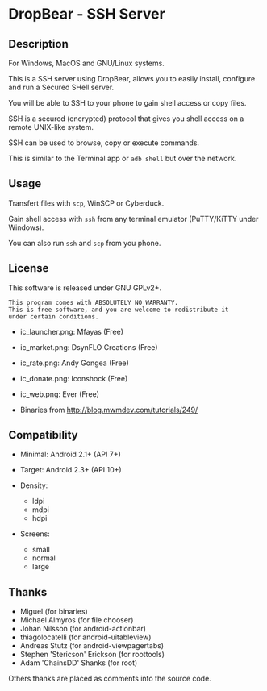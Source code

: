 DropBear - SSH Server
=====================

Description
-----------

For Windows, MacOS and GNU/Linux systems.

This is a SSH server using DropBear, allows you to easily install, configure and run a Secured SHell server.

You will be able to SSH to your phone to gain shell access or copy files.

SSH is a secured (encrypted) protocol that gives you shell access on a remote UNIX-like system.

SSH can be used to browse, copy or execute commands.

This is similar to the Terminal app or `adb shell` but over the network.

Usage
-----

Transfert files with `scp`, WinSCP or Cyberduck.

Gain shell access with `ssh` from any terminal emulator (PuTTY/KiTTY under Windows).

You can also run `ssh` and `scp` from you phone.

License
-------

This software is released under GNU GPLv2+.

    This program comes with ABSOLUTELY NO WARRANTY.
    This is free software, and you are welcome to redistribute it
    under certain conditions.

* ic_launcher.png: Mfayas (Free)
* ic_market.png: DsynFLO Creations (Free)
* ic_rate.png: Andy Gongea (Free)
* ic_donate.png: Iconshock (Free)
* ic_web.png: Ever (Free)

* Binaries from <http://blog.mwmdev.com/tutorials/249/>

Compatibility
-------------

* Minimal: Android 2.1+ (API 7+)
* Target: Android 2.3+ (API 10+)

* Density:
  * ldpi
  * mdpi
  * hdpi

* Screens:
  * small
  * normal
  * large

Thanks
------

* Miguel (for binaries)
* Michael Almyros (for file chooser)
* Johan Nilsson (for android-actionbar)
* thiagolocatelli (for android-uitableview)
* Andreas Stutz (for android-viewpagertabs)
* Stephen 'Stericson' Erickson (for roottools)
* Adam 'ChainsDD' Shanks (for root)

Others thanks are placed as comments into the source code.
